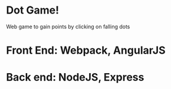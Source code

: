 # Dot Game!
Web game to gain points by clicking on falling dots

# Front End: Webpack, AngularJS
# Back end: NodeJS, Express
